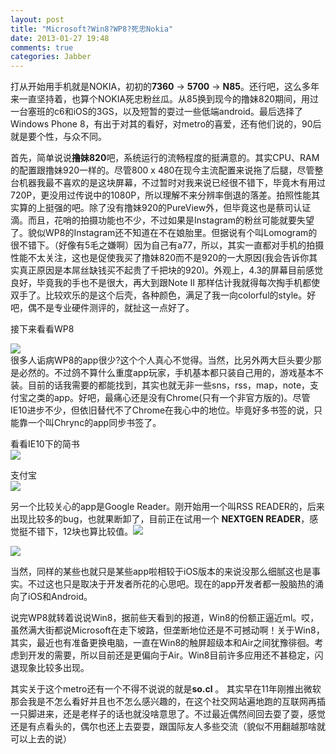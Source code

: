 ```yaml
---
layout: post
title: "Microsoft?Win8?WP8?死忠Nokia"
date: 2013-01-27 19:48
comments: true
categories: Jabber
---
```

打从开始用手机就是NOKIA，初初的**7360** -> **5700** -> **N85**。还行吧，这么多年来一直坚持着，也算个NOKIA死忠粉丝瓜。从85换到现今的撸妹820期间，用过一台塞班的c6和iOS的3GS，以及短暂的耍过一些低端android。最后选择了Windows Phone 8，有出于对其的看好，对metro的喜爱，还有他们说的，90后就是要个性，与众不同。

首先，简单说说**撸妹820**吧，系统运行的流畅程度的挺满意的。其实CPU、RAM的配置跟撸妹920一样的。尽管800 x 480在现今主流配置来说拖了后腿，尽管整台机器我最不喜欢的是这块屏幕，不过暂时对我来说已经很不错下，毕竟木有用过720P，更没用过传说中的1080P，所以理解不来分辨率倒退的落差。<!-- more -->拍照性能其实算的上挺强的吧。除了没有撸妹920的PureView外，但毕竟这也是蔡司认证滴。而且，花哨的拍摄功能也不少，不过如果是Instagram的粉丝可能就要失望了。貌似WP8的Instagram还不知道在不在娘胎里。但据说有个叫Lomogram的很不错下。（好像有5毛之嫌啊）因为自己有a77，所以，其实一直都对手机的拍摄性能不太关注，这也是促使我买了撸妹820而不是920的一大原因(我会告诉你其实真正原因是本屌丝缺钱买不起贵了千把块的920)。外观上，4.3的屏幕目前感觉良好，毕竟我的手也不是很大，再大到跟Note II 那样估计我就得每次掏手机都使双手了。比较欢乐的是这个后壳，各种颜色，满足了我一向colorful的style。好吧，偶不是专业硬件测评的，就扯这一点好了。

接下来看看WP8  

![](https://deivxa.dm1.livefilestore.com/y1pUR7NOwfw5jvpoQe2P98N2xpeRJpq-C11fPmZs9CqfptYzxkGe6dP-QuZYlBGtgoEQl1iPgprpNPRtgeoUhv1PhUYd0aOyuBB/wp_ss_20130127_0004.png?psid=1)  
很多人诟病WP8的app很少?这个个人真心不觉得。当然，比另外两大巨头要少那是必然的。不过鸽不算什么重度app玩家，手机基本都只装自己用的，游戏基本不装。目前的话我需要的都能找到，其实也就无非一些sns，rss，map，note，支付宝之类的app。好吧，最痛心还是没有Chrome(只有一个非官方版的)。尽管IE10进步不少，但依旧替代不了Chrome在我心中的地位。毕竟好多书签的说，只能靠一个叫Chrync的app同步书签了。

看看IE10下的简书  
![](https://degncq.dm1.livefilestore.com/y1pN2VJhTzGZ0V_EWJ6JufFeIP2fUztsk1sH1Q1PQTQUGCsXcveg_VSO2ESbV-ciS9TnZsgQ24eE-XL2-LUNg8YMaHm9EU2i_kh/wp_ss_20130127_0003.png?psid=1)

支付宝  
![](https://dehd8g.dm1.livefilestore.com/y1p7L6VkMxxixDYU4HgVzgxnWudd6Amrtkt0exs4myItPQitoX3d0Spethc6oldwiE71Yj1XVQ6ckoAelnxe-Zl5h9Y82Pe_eEy/wp_ss_20130127_0001.png?psid=1)  

另一个比较关心的app是Google Reader。刚开始用一个叫RSS READER的，后来出现比较多的bug，也就果断卸了，目前正在试用一个 **NEXTGEN READER**，感觉挺不错下，12块也算比较值。![](https://deguua.dm1.livefilestore.com/y1prTYlFSVDtOv2e0zVS8Mm47mh8XYP3NsTp8LySQ8sg9wMHj-I7NWmBI5HOwY9LAAgpy3N2L9DwsHMgZe6ItkO_ViJQnrmFqEy/wp_ss_20130127_0002.png?psid=1)

![](https://dehyla.dm1.livefilestore.com/y1pwayuSgGoPFBpqWAUhgy2HYZCwgnkIVfCONgbq2sIgCdb-QEHGIGnqHvIG1ZsuF6iC6YmsAmoU_ryWEpptpK8BuG_B2ip26-y/wp_ss_20130126_0003.png?psid=1)  

当然，同样的某些也就只是某些app啦相较于iOS版本的来说没那么细腻这也是事实。不过这也只是取决于开发者所花的心思吧。现在的app开发者都一股脑热的涌向了iOS和Android。

说完WP8就转着说说Win8，据前些天看到的报道，Win8的份额正逼近ml。哎，虽然满大街都说Microsoft在走下坡路，但垄断地位还是不可撼动啊！关于Win8，其实，最近也有准备更换电脑，一直在Win8的触屏超级本和Air之间犹豫徘徊。考虑到开发的需要，所以目前还是更偏向于Air。Win8目前许多应用还不甚稳定，闪退现象比较多出现。

其实关于这个metro还有一个不得不说说的就是**so.cl** 。 其实早在11年刚推出微软那会我是不怎么看好并且也不怎么感兴趣的，在这个社交网站遍地跑的互联网再插一只脚进来，还是老样子的话也就没啥意思了。不过最近偶然间回去耍了耍，感觉还是有点看头的，偶尔也还上去耍耍，跟国际友人多些交流（貌似不用翻越那啥就可以上去的说）